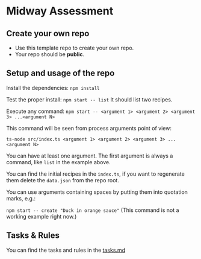 # Midway Assessment

## Create your own repo

- Use this template repo to create your own repo.
- Your repo should be **public**.

## Setup and usage of the repo

Install the dependencies: `npm install`

Test the proper install: `npm start -- list`
It should list two recipes.

Execute any command: `npm start -- <argument 1> <argument 2> <argument 3> ...<argument N>`

This command will be seen from process arguments point of view:

`ts-node src/index.ts <argument 1> <argument 2> <argument 3> ...<argument N>`

You can have at least one argument. The first 
argument is always a command, like `list` in the example above.

You can find the initial recipes in the `index.ts`, if you want to regenerate
them delete the `data.json` from the repo root.

You can use arguments containing spaces by putting them into quotation marks, e.g.:

`npm start -- create "Duck in orange sauce"` (This command is not a working example right now.)

## Tasks & Rules

You can find the tasks and rules in the [tasks.md](./tasks.md) 
